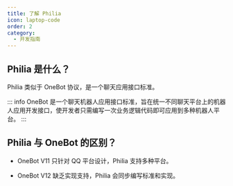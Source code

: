 ```yaml
---
title: 了解 Philia
icon: laptop-code
order: 2
category:
  - 开发指南
---
```


## Philia 是什么？

Philia 类似于 OneBot 协议，是一个聊天应用接口标准。

::: info
OneBot 是一个聊天机器人应用接口标准，旨在统一不同聊天平台上的机器人应用开发接口，使开发者只需编写一次业务逻辑代码即可应用到多种机器人平台。
:::

## Philia 与 OneBot 的区别？

- OneBot V11 只针对 QQ 平台设计，Philia 支持多种平台。

- OneBot V12 缺乏实现支持，Philia 会同步编写标准和实现。